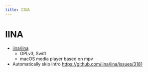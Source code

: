 ```yaml
---
title: IINA
---
```


# IINA

- [iina/iina](https://github.com/iina/iina)
  - GPLv3, Swift
  - macOS media player based on mpv
- Automatically skip intro https://github.com/iina/iina/issues/3181
